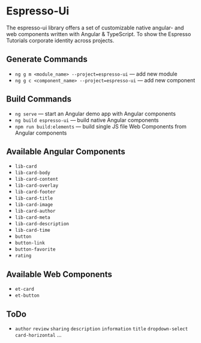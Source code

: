 # Espresso-Ui

The espresso-ui library offers a set of customizable native angular- and web components written with Angular & TypeScript. To show the Espresso Tutorials corporate identity across projects.

## Generate Commands

-   `ng g m <module_name> --project=espresso-ui` — add new module
-   `ng g c <component_name> --project=espresso-ui` — add new component 

## Build Commands

-   `ng serve` — start an Angular demo app with Angular components
-   `ng build espresso-ui` — build native Angular components
-   `npm run build:elements` — build single JS file Web Components from Angular components

## Available Angular Components

- `lib-card`
- `lib-card-body`
- `lib-card-content`
- `lib-card-overlay`
- `lib-card-footer`
- `lib-card-title`
- `lib-card-image`
- `lib-card-author`
- `lib-card-meta`
- `lib-card-description`
- `lib-card-time`
- `button`
- `button-link`
- `button-favorite`
- `rating`

## Available Web Components

- `et-card`
- `et-button`

## ToDo

- `author` `review` `sharing` `description` `information` `title` `dropdown-select` `card-horizontal` ...
